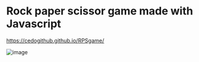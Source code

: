 # Rock paper scissor game made with Javascript

https://cedogithub.github.io/RPSgame/

![image](https://user-images.githubusercontent.com/39746523/211795262-670765ba-728c-4d2b-91c5-7f7c6ea60db7.png)
